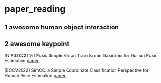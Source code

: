 # paper_reading
## 1 awesome human object interaction
## 2 awesome keypoint
[NIPS2022] ViTPose: Simple Vision Transformer Baselines for Human Pose Estimation [paper](https://arxiv.org/pdf/2204.12484v3.pdf)

[ECCV2022] SimCC: a Simple Coordinate Classification Perspective for Human Pose Estimation [paper](https://arxiv.org/abs/2107.03332) 
